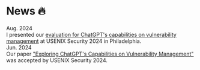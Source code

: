 # News 🔥
<div>
  <div class="badge">Aug. 2024</div> 
  I presented our <a href="{{ site.baseurl }}/paper/ChatGPT-VM/Slides-Exploring_ChatGPT's_Capabilities_on_Vulnerability_Management.pdf">evaluation for ChatGPT's capabilities on vulnerability management</a> at USENIX Security 2024 in Philadelphia.
</div>


<!-- [Aug. 2024] Our family welcomed a new kitten, 墨菲 (Murphy). -->

<div>
  <div class="badge">Jun. 2024</div> 
  Our paper <a href="{{ site.baseurl }}/paper/ChatGPT-VM/Paper-Exploring_ChatGPT's_Capabilities_on_Vulnerability_Management.pdf">"Exploring ChatGPT's Capabilities on Vulnerability Management"</a> was accepted by USENIX Security 2024.
</div>
